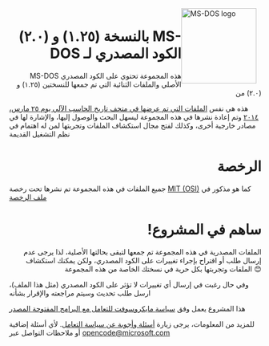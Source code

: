 <img width="150" height="150" align="right" style="float: right; margin: 0 10px 0 0;" alt="MS-DOS logo" src="https://github.com/Microsoft/MS-DOS/blob/master/msdos-logo.png">   

# <div align="right">(بالنسخة (١.٢٥) و (٢.٠ MS-DOS الكود المصدري لـ</div> 
<p align="right">
MS-DOS هذه المجموعة تحتوي على الكود المصدري الأصلي والملفات الثنائية التي تم جمعها للنسختين (١.٢٥) و (٢.٠) من 
</p>

<p align="right">
 
 هذه هي نفس [الملفات التي تم عرضها في متحف تاريخ الحاسب الآلي يوم ٢٥ مارس، ٢٠١٤](http://www.computerhistory.org/atchm/microsoft-ms-dos-early-source-code/) وتم إعادة نشرها في هذه المجموعة ليسهل البحث والوصول إليها، والإشارة لها في مصادر خارجية أخرى، وكذلك لفتح مجال استكشاف الملفات وتجربتها لمن له اهتمام في نظم التشغيل القديمة
 </p>

# <div align="right">الرخصة</div>
<p align="right">

جميع الملفات في هذه المجموعة تم نشرها تحت رخصة [MIT (OSI)](https://en.wikipedia.org/wiki/MIT_License) كما هو مذكور في [ملف الرخصة](https://github.com/Microsoft/MS-DOS/blob/master/LICENSE.md)

# <div align="right">!ساهم في المشروع</div>
<p align="right">
الملفات المصدرية في هذه المجموعة تم جمعها لتبقى بحالتها الأصلية، لذا يرجى عدم إرسال طلب أو اقتراح بإجراء تغييرات على الكود المصدري، ولكن يمكنك استكشاف الملفات وتجربتها بكل حرية في نسختك الخاصة من هذه المجموعة 😊
</p>

<p align="right">

وفي حال رغبت في إرسال أي تغييرات لا تؤثر على الكود المصدري (مثل هذا الملف)، ارسل طلب تحديث وسيتم مراجعته والإقرار بشأنه
</p>

<p align="right">

هذا المشروع يعمل وفق [سياسة مايكروسوفت للتعامل مع البرامج المفتوحة المصدر](https://opensource.microsoft.com/codeofconduct/)
</p>

<p align="right">

للمزيد من المعلومات، يرجى زيارة [أسئلة وأجوبة عن سياسة التعامل](https://opensource.microsoft.com/codeofconduct/faq/). لأي أسئلة إضافية أو ملاحظات التواصل عبر [opencode@microsoft.com](mailto:opencode@microsoft.com)
</p>